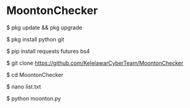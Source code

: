 # MoontonChecker

$ pkg update && pkg upgrade

$ pkg install python git

$ pip install requests futures bs4

$ git clone https://github.com/KelelawarCyberTeam/MoontonChecker

$ cd MoontonChecker

$ nano list.txt

$ python moonton.py
